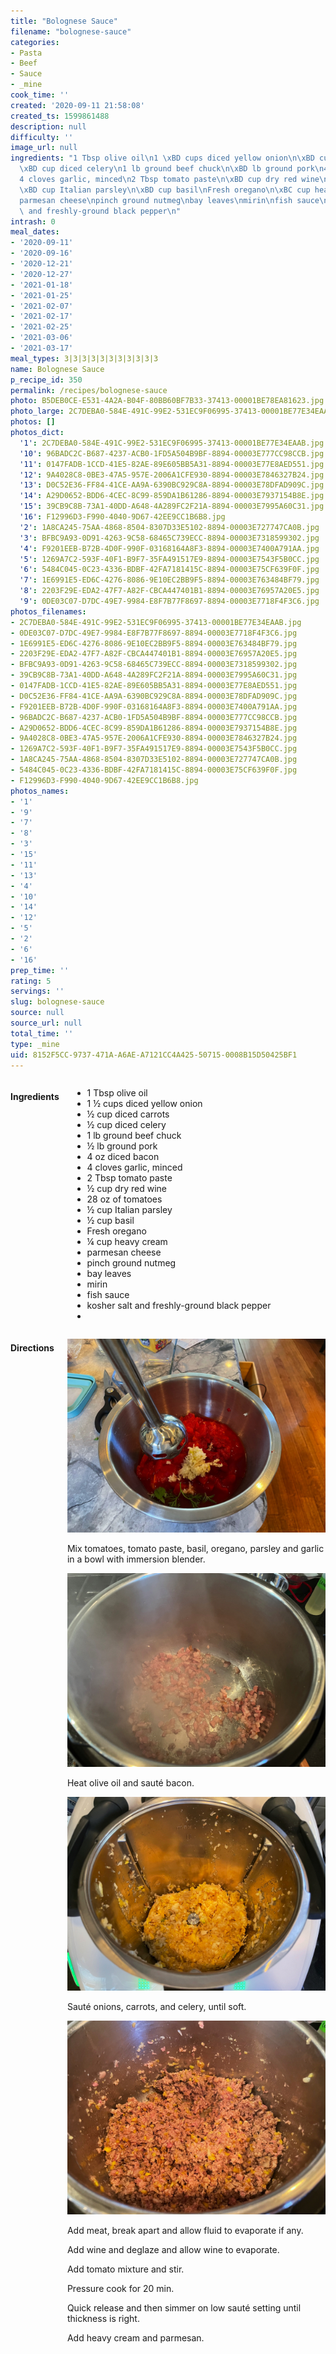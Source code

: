```yaml
---
title: "Bolognese Sauce"
filename: "bolognese-sauce"
categories:
- Pasta
- Beef
- Sauce
- _mine
cook_time: ''
created: '2020-09-11 21:58:08'
created_ts: 1599861488
description: null
difficulty: ''
image_url: null
ingredients: "1 Tbsp olive oil\n1 \xBD cups diced yellow onion\n\xBD cup diced carrots\n\
  \xBD cup diced celery\n1 lb ground beef chuck\n\xBD lb ground pork\n4 oz diced bacon\n\
  4 cloves garlic, minced\n2 Tbsp tomato paste\n\xBD cup dry red wine\n28 oz of tomatoes\n\
  \xBD cup Italian parsley\n\xBD cup basil\nFresh oregano\n\xBC cup heavy cream\n\
  parmesan cheese\npinch ground nutmeg\nbay leaves\nmirin\nfish sauce\nkosher salt\
  \ and freshly-ground black pepper\n"
intrash: 0
meal_dates:
- '2020-09-11'
- '2020-09-16'
- '2020-12-21'
- '2020-12-27'
- '2021-01-18'
- '2021-01-25'
- '2021-02-07'
- '2021-02-17'
- '2021-02-25'
- '2021-03-06'
- '2021-03-17'
meal_types: 3|3|3|3|3|3|3|3|3|3|3
name: Bolognese Sauce
p_recipe_id: 350
permalink: /recipes/bolognese-sauce
photo: B5DEB0CE-E531-4A2A-B04F-80BB60BF7B33-37413-00001BE78EA81623.jpg
photo_large: 2C7DEBA0-584E-491C-99E2-531EC9F06995-37413-00001BE77E34EAAB.jpg
photos: []
photos_dict:
  '1': 2C7DEBA0-584E-491C-99E2-531EC9F06995-37413-00001BE77E34EAAB.jpg
  '10': 96BADC2C-B687-4237-ACB0-1FD5A504B9BF-8894-00003E777CC98CCB.jpg
  '11': 0147FADB-1CCD-41E5-82AE-89E605BB5A31-8894-00003E77E8AED551.jpg
  '12': 9A4028C8-0BE3-47A5-957E-2006A1CFE930-8894-00003E7846327B24.jpg
  '13': D0C52E36-FF84-41CE-AA9A-6390BC929C8A-8894-00003E78DFAD909C.jpg
  '14': A29D0652-BDD6-4CEC-8C99-859DA1B61286-8894-00003E7937154B8E.jpg
  '15': 39CB9C8B-73A1-40DD-A648-4A289FC2F21A-8894-00003E7995A60C31.jpg
  '16': F12996D3-F990-4040-9D67-42EE9CC1B6B8.jpg
  '2': 1A8CA245-75AA-4868-8504-8307D33E5102-8894-00003E727747CA0B.jpg
  '3': BFBC9A93-0D91-4263-9C58-68465C739ECC-8894-00003E7318599302.jpg
  '4': F9201EEB-B72B-4D0F-990F-03168164A8F3-8894-00003E7400A791AA.jpg
  '5': 1269A7C2-593F-40F1-B9F7-35FA491517E9-8894-00003E7543F5B0CC.jpg
  '6': 5484C045-0C23-4336-BDBF-42FA7181415C-8894-00003E75CF639F0F.jpg
  '7': 1E6991E5-ED6C-4276-8086-9E10EC2BB9F5-8894-00003E763484BF79.jpg
  '8': 2203F29E-EDA2-47F7-A82F-CBCA447401B1-8894-00003E76957A20E5.jpg
  '9': 0DE03C07-D7DC-49E7-9984-E8F7B77F8697-8894-00003E7718F4F3C6.jpg
photos_filenames:
- 2C7DEBA0-584E-491C-99E2-531EC9F06995-37413-00001BE77E34EAAB.jpg
- 0DE03C07-D7DC-49E7-9984-E8F7B77F8697-8894-00003E7718F4F3C6.jpg
- 1E6991E5-ED6C-4276-8086-9E10EC2BB9F5-8894-00003E763484BF79.jpg
- 2203F29E-EDA2-47F7-A82F-CBCA447401B1-8894-00003E76957A20E5.jpg
- BFBC9A93-0D91-4263-9C58-68465C739ECC-8894-00003E7318599302.jpg
- 39CB9C8B-73A1-40DD-A648-4A289FC2F21A-8894-00003E7995A60C31.jpg
- 0147FADB-1CCD-41E5-82AE-89E605BB5A31-8894-00003E77E8AED551.jpg
- D0C52E36-FF84-41CE-AA9A-6390BC929C8A-8894-00003E78DFAD909C.jpg
- F9201EEB-B72B-4D0F-990F-03168164A8F3-8894-00003E7400A791AA.jpg
- 96BADC2C-B687-4237-ACB0-1FD5A504B9BF-8894-00003E777CC98CCB.jpg
- A29D0652-BDD6-4CEC-8C99-859DA1B61286-8894-00003E7937154B8E.jpg
- 9A4028C8-0BE3-47A5-957E-2006A1CFE930-8894-00003E7846327B24.jpg
- 1269A7C2-593F-40F1-B9F7-35FA491517E9-8894-00003E7543F5B0CC.jpg
- 1A8CA245-75AA-4868-8504-8307D33E5102-8894-00003E727747CA0B.jpg
- 5484C045-0C23-4336-BDBF-42FA7181415C-8894-00003E75CF639F0F.jpg
- F12996D3-F990-4040-9D67-42EE9CC1B6B8.jpg
photos_names:
- '1'
- '9'
- '7'
- '8'
- '3'
- '15'
- '11'
- '13'
- '4'
- '10'
- '14'
- '12'
- '5'
- '2'
- '6'
- '16'
prep_time: ''
rating: 5
servings: ''
slug: bolognese-sauce
source: null
source_url: null
total_time: ''
type: _mine
uid: 8152F5CC-9737-471A-A6AE-A7121CC4A425-50715-0008B15D50425BF1
---
```

<div class="large-8 medium-7 columns" id="writeup">	</div><!-- #writeup -->
</div><!-- #row-one -->
<div class="row" id="row-two">	<div class="medium-4 small-5 columns"><h4 id="ingredients">Ingredients</h4><div class="box box-ingredients content"><ul>
<li>1 Tbsp olive oil</li>
<li>1 ½ cups diced yellow onion</li>
<li>½ cup diced carrots</li>
<li>½ cup diced celery</li>
<li>1 lb ground beef chuck</li>
<li>½ lb ground pork</li>
<li>4 oz diced bacon</li>
<li>4 cloves garlic, minced</li>
<li>2 Tbsp tomato paste</li>
<li>½ cup dry red wine</li>
<li>28 oz of tomatoes</li>
<li>½ cup Italian parsley</li>
<li>½ cup basil</li>
<li>Fresh oregano</li>
<li>¼ cup heavy cream</li>
<li>parmesan cheese</li>
<li>pinch ground nutmeg</li>
<li>bay leaves</li>
<li>mirin</li>
<li>fish sauce</li>
<li>kosher salt and freshly-ground black pepper</li>
<li></li>
</ul>
</div>	</div>	<div class="medium-6 small-7 columns"><h4 id="directions">Directions</h4><div class="box box-directions content"><p><img src="/images/recipes/8152F5CC-9737-471A-A6AE-A7121CC4A425-50715-0008B15D50425BF1/1E6991E5-ED6C-4276-8086-9E10EC2BB9F5-8894-00003E763484BF79.jpg" alt="7" /></p>
<p>Mix tomatoes, tomato paste, basil, oregano, parsley and garlic in a bowl with immersion blender.</p>
<p><img src="/images/recipes/8152F5CC-9737-471A-A6AE-A7121CC4A425-50715-0008B15D50425BF1/0147FADB-1CCD-41E5-82AE-89E605BB5A31-8894-00003E77E8AED551.jpg" alt="11" /></p>
<p>Heat olive oil and sauté bacon.</p>
<p><img src="/images/recipes/8152F5CC-9737-471A-A6AE-A7121CC4A425-50715-0008B15D50425BF1/1269A7C2-593F-40F1-B9F7-35FA491517E9-8894-00003E7543F5B0CC.jpg" alt="5" /></p>
<p>Sauté onions, carrots, and celery, until soft.</p>
<p><img src="/images/recipes/8152F5CC-9737-471A-A6AE-A7121CC4A425-50715-0008B15D50425BF1/39CB9C8B-73A1-40DD-A648-4A289FC2F21A-8894-00003E7995A60C31.jpg" alt="15" /></p>
<p>Add meat, break apart and allow fluid to evaporate if any.</p>
<p>Add wine and deglaze and allow wine to evaporate.</p>
<p>Add tomato mixture and stir.</p>
<p>Pressure cook for 20 min.</p>
<p>Quick release and then simmer on low sauté setting until thickness is right.</p>
<p>Add heavy cream and parmesan.</p>
</div>	</div>	<div class="medium-2 columns" id="photo-sidebar">